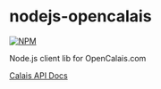 nodejs-opencalais
=================

[![NPM](https://nodei.co/npm/opencalais-client.png)](https://nodei.co/npm/opencalais-client/)

 Node.js client lib for OpenCalais.com

[Calais API Docs](http://www.opencalais.com/calaisAPI)